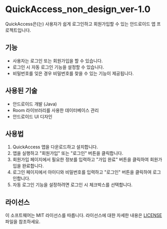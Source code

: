 # QuickAccess_non_design_ver-1.0

QuickAccess은(는) 사용자가 쉽게 로그인하고 회원가입할 수 있는 안드로이드 앱 프로젝트입니다.

## 기능

- 사용자는 로그인 또는 회원가입을 할 수 있습니다.
- 로그인 시 자동 로그인 기능을 설정할 수 있습니다.
- 비밀번호를 잊은 경우 비밀번호를 찾을 수 있는 기능이 제공됩니다.

## 사용된 기술

- 안드로이드 개발 (Java)
- Room 라이브러리를 사용한 데이터베이스 관리
- 안드로이드 UI 디자인

## 사용법

1. QuickAccess 앱을 다운로드하고 설치합니다.
2. 앱을 실행하고 "회원가입" 또는 "로그인" 버튼을 클릭합니다.
3. 회원가입 페이지에서 필요한 정보를 입력하고 "가입 완료" 버튼을 클릭하여 회원가입을 완료합니다.
4. 로그인 페이지에서 아이디와 비밀번호를 입력하고 "로그인" 버튼을 클릭하여 로그인합니다.
5. 자동 로그인 기능을 설정하려면 로그인 시 체크박스를 선택합니다.

## 라이선스

이 소프트웨어는 MIT 라이선스를 따릅니다. 라이선스에 대한 자세한 내용은 [LICENSE](LICENSE) 파일을 참조하세요.
